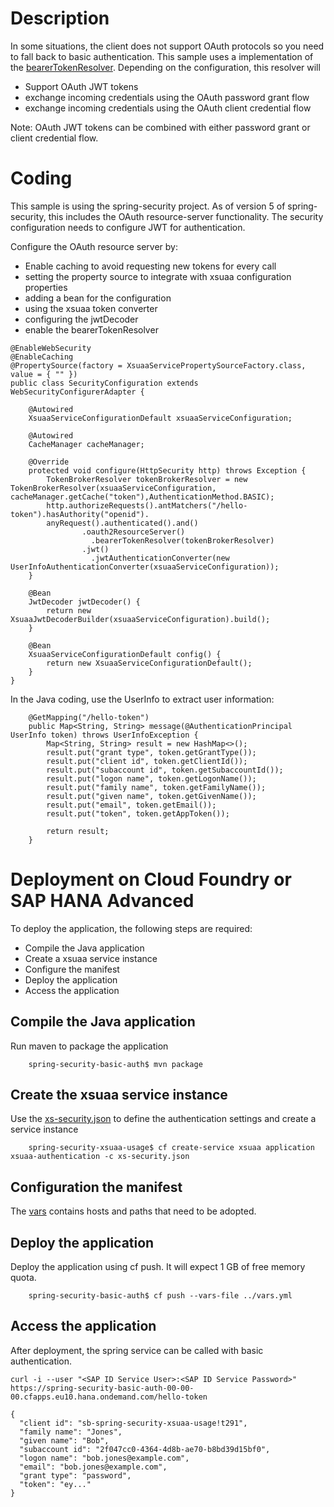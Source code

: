 # Description
In some situations, the client does not support OAuth protocols so you need to fall back to basic authentication. This sample uses a implementation of the [bearerTokenResolver](https://docs.spring.io/spring-security/site/docs/5.1.1.RELEASE/api/org/springframework/security/oauth2/server/resource/web/BearerTokenResolver.html). Depending on the configuration, this resolver will
- Support OAuth JWT tokens
- exchange incoming credentials using the OAuth password grant flow
- exchange incoming credentials using the OAuth client credential flow

Note: OAuth JWT tokens can be combined with either password grant or client credential flow.

# Coding
This sample is using the spring-security project. As of version 5 of spring-security, this includes the OAuth resource-server functionality. The security configuration needs to configure JWT for authentication.




Configure the OAuth resource server by:
- Enable caching to avoid requesting new tokens for every call
- setting the property source to integrate with xsuaa configuration properties
- adding a bean for the configuration
- using the xsuaa token converter
- configuring  the jwtDecoder
- enable the bearerTokenResolver

```
@EnableWebSecurity
@EnableCaching
@PropertySource(factory = XsuaaServicePropertySourceFactory.class, value = { "" })
public class SecurityConfiguration extends WebSecurityConfigurerAdapter {

	@Autowired
	XsuaaServiceConfigurationDefault xsuaaServiceConfiguration;

	@Autowired
	CacheManager cacheManager;
	
	@Override
	protected void configure(HttpSecurity http) throws Exception {
		TokenBrokerResolver tokenBrokerResolver = new TokenBrokerResolver(xsuaaServiceConfiguration, cacheManager.getCache("token"),AuthenticationMethod.BASIC);
		http.authorizeRequests().antMatchers("/hello-token").hasAuthority("openid").
		anyRequest().authenticated().and()
				.oauth2ResourceServer()
				  .bearerTokenResolver(tokenBrokerResolver)
				.jwt()
				  .jwtAuthenticationConverter(new UserInfoAuthenticationConverter(xsuaaServiceConfiguration));
	}

	@Bean
	JwtDecoder jwtDecoder() {
		return new XsuaaJwtDecoderBuilder(xsuaaServiceConfiguration).build();
	}

	@Bean
	XsuaaServiceConfigurationDefault config() {
		return new XsuaaServiceConfigurationDefault();
	}
}
```

In the Java coding, use the UserInfo to extract user information:

```
	@GetMapping("/hello-token")
	public Map<String, String> message(@AuthenticationPrincipal UserInfo token) throws UserInfoException {
		Map<String, String> result = new HashMap<>();
		result.put("grant type", token.getGrantType());
		result.put("client id", token.getClientId());
		result.put("subaccount id", token.getSubaccountId());
		result.put("logon name", token.getLogonName());
		result.put("family name", token.getFamilyName());
		result.put("given name", token.getGivenName());
		result.put("email", token.getEmail());
		result.put("token", token.getAppToken());

		return result;
	}
```
# Deployment on Cloud Foundry or SAP HANA Advanced
To deploy the application, the following steps are required:
- Compile the Java application
- Create a xsuaa service instance
- Configure the manifest
- Deploy the application
- Access the application

## Compile the Java application
Run maven to package the application
```shell
    spring-security-basic-auth$ mvn package
```
## Create the xsuaa service instance
Use the [xs-security.json](./xs-security.json) to define the authentication settings and create a service instance
```shell
    spring-security-xsuaa-usage$ cf create-service xsuaa application xsuaa-authentication -c xs-security.json
```
## Configuration the manifest
The [vars](../vars.yml) contains hosts and paths that need to be adopted.

## Deploy the application
Deploy the application using cf push. It will expect 1 GB of free memory quota.

```shell
    spring-security-basic-auth$ cf push --vars-file ../vars.yml
```

## Access the application
After deployment, the spring service can be called with basic authentication.
```
curl -i --user "<SAP ID Service User>:<SAP ID Service Password>" https://spring-security-basic-auth-00-00-00.cfapps.eu10.hana.ondemand.com/hello-token

{
  "client id": "sb-spring-security-xsuaa-usage!t291",
  "family name": "Jones",
  "given name": "Bob",
  "subaccount id": "2f047cc0-4364-4d8b-ae70-b8bd39d15bf0",
  "logon name": "bob.jones@example.com",
  "email": "bob.jones@example.com",
  "grant type": "password",
  "token": "ey..."
}
```


